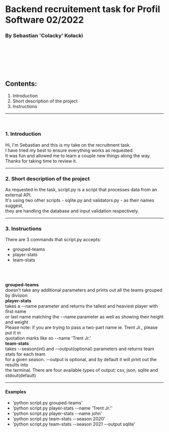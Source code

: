 # Backend recruitement task for Profil Software 02/2022

### By Sebastian 'Colacky' Kołacki
<br>
<br>
<br>
<br>
<br>

## Contents:
1. Introduction
2. Short description of the project
3. Instructions
<hr>
<br>

### 1. Introduction<br>

Hi, I'm Sebastian and this is my take on the recruitment task.<br>
I have tried my best to ensure everything works as requested.<br>
It was fun and allowed me to learn a couple new things along the way.<br>
Thanks for taking time to review it.<br><hr>

### 2. Short description of the project<br>

As requested in the task, script.py is a script that processes data from an external API.<br>
It's using two other scripts - sqlite.py and validators.py - as their names suggest,<br>
they are handling the database and input validation respectively.<br><hr>


### 3. Instructions<br>

There are 3 commands that script.py accepts:
- grouped-teams
- player-stats
- team-stats

<br>
<br>

**grouped-teams**<br>
doesn't take any additional parameters and prints out all the teams grouped by division<br>
**player-stats**<br>
takes a --name parameter and returns the tallest and heaviest player with first name<br>
or last name matching the --name parameter as well as showing their height and weight<br>
Please note: if you are trying to pass a two-part name ie. Trent Jr., please put it in<br>
quotation marks like so --name 'Trent Jr.'<br>
**team-stats**<br>
takes --season(int) and --output(optional) parameters and returns team stats for each team<br>
for a given season. --output is optional, and by default it will print out the results into<br>
the terminal. There are four available types of output: csv, json, sqlite and stdout(default)<br><hr>

#### **Examples**

- 'python script.py grouped-teams'
- 'python script.py player-stats --name 'Trent Jr.''
- 'python script.py player-stats --name john'
- 'python script.py team-stats --season 2020'
- 'python script.py team-stats --season 2021 --output sqlite'
